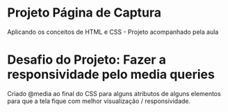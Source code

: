 # Projeto Página de Captura

Aplicando os conceitos de HTML e CSS - Projeto acompanhado pela aula

# Desafio do Projeto: Fazer a responsividade pelo media queries

Criado @media ao final do CSS para alguns atributos de alguns elementos para que a tela fique com melhor visualização / responsividade.

